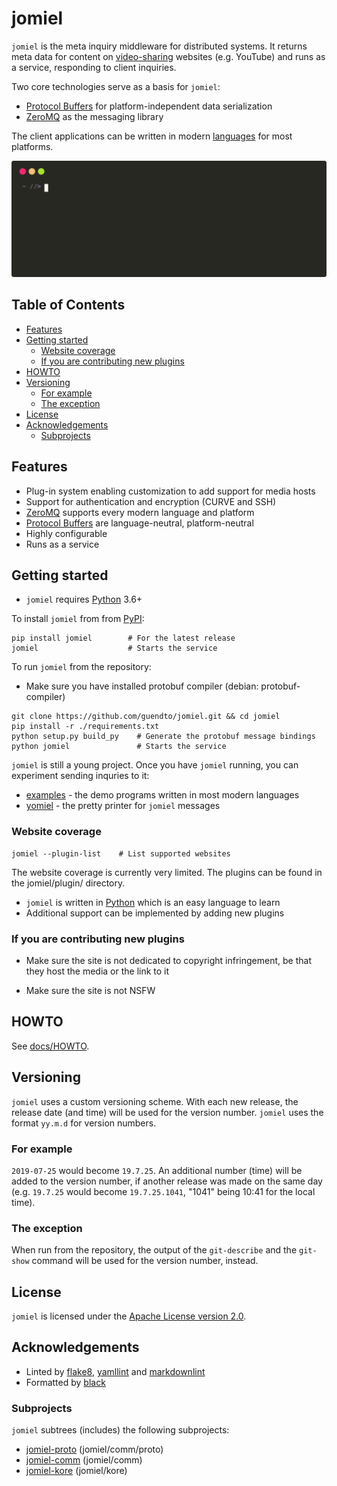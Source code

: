 # jomiel

`jomiel` is the meta inquiry middleware for distributed systems. It
returns meta data for content on [video-sharing] websites (e.g.
YouTube) and runs as a service, responding to client inquiries.

Two core technologies serve as a basis for `jomiel`:

* [Protocol Buffers] for platform-independent data serialization
* [ZeroMQ] as the messaging library

The client applications can be written in modern [languages][examples]
for most platforms.

![Example (jomiel)](./docs/examples/jomiel-framed.svg)

## Table of Contents

<!-- vim-markdown-toc GFM -->

* [Features](#features)
* [Getting started](#getting-started)
  * [Website coverage](#website-coverage)
  * [If you are contributing new plugins](#if-you-are-contributing-new-plugins)
* [HOWTO](#howto)
* [Versioning](#versioning)
  * [For example](#for-example)
  * [The exception](#the-exception)
* [License](#license)
* [Acknowledgements](#acknowledgements)
  * [Subprojects](#subprojects)

<!-- vim-markdown-toc -->

## Features

* Plug-in system enabling customization to add support for media hosts
* Support for authentication and encryption (CURVE and SSH)
* [ZeroMQ] supports every modern language and platform
* [Protocol Buffers] are language-neutral, platform-neutral
* Highly configurable
* Runs as a service

## Getting started

* `jomiel` requires [Python] 3.6+

To install `jomiel` from from [PyPI]:

```shell
pip install jomiel        # For the latest release
jomiel                    # Starts the service
```

To run `jomiel` from the repository:

* Make sure you have installed protobuf compiler (debian:
  protobuf-compiler)

```shell
git clone https://github.com/guendto/jomiel.git && cd jomiel
pip install -r ./requirements.txt
python setup.py build_py    # Generate the protobuf message bindings
python jomiel               # Starts the service
```

`jomiel` is still a young project. Once you have `jomiel` running, you
can experiment sending inquries to it:

* [examples] - the demo programs written in most modern languages
* [yomiel] - the pretty printer for `jomiel` messages

### Website coverage

```shell
jomiel --plugin-list    # List supported websites
```

The website coverage is currently very limited. The plugins can be
found in the jomiel/plugin/ directory.

* `jomiel` is written in [Python] which is an easy language to learn
* Additional support can be implemented by adding new plugins

### If you are contributing new plugins

* Make sure the site is not dedicated to copyright infringement, be that
  they host the media or the link to it

* Make sure the site is not NSFW

## HOWTO

See [docs/HOWTO](./docs/HOWTO.md).

## Versioning

`jomiel` uses a custom versioning scheme. With each new release, the
release date (and time) will be used for the version number. `jomiel`
uses the format `yy.m.d` for version numbers.

### For example

`2019-07-25` would become `19.7.25`. An additional number (time) will be
added to the version number, if another release was made on the same day
(e.g. `19.7.25` would become `19.7.25.1041`, "1041" being 10:41 for the
local time).

### The exception

When run from the repository, the output of the `git-describe` and the
`git-show` command will be used for the version number, instead.

## License

`jomiel` is licensed under the [Apache License version 2.0][APLv2].

## Acknowledgements

* Linted by [flake8], [yamllint] and [markdownlint]
* Formatted by [black]

### Subprojects

`jomiel` subtrees (includes) the following subprojects:

* [jomiel-proto] (jomiel/comm/proto)
* [jomiel-comm]  (jomiel/comm)
* [jomiel-kore]  (jomiel/kore)

[markdownlint]: https://github.com/markdownlint/markdownlint
[video-sharing]: https://en.wikipedia.org/wiki/Video_hosting_service
[Protocol Buffers]: https://developers.google.com/protocol-buffers/
[jomiel-proto]: https://github.com/guendto/jomiel-proto/
[examples]: https://github.com/guendto/jomiel-examples/
[Python]: https://www.python.org/about/gettingstarted/
[jomiel-comm]: https://github.com/guendto/jomiel-comm/
[jomiel-kore]: https://github.com/guendto/jomiel-kore/
[yomiel]: https://github.com/guendto/jomiel-yomiel/
[yamllint]: https://pypi.org/project/yamllint/
[APLv2]: https://www.tldrlegal.com/l/apache2
[flake8]: https://pypi.org/project/flake8/
[black]: https://pypi.org/project/black/
[ZeroMQ]: https://zeromq.org/
[PyPI]: https://pypi.org/
